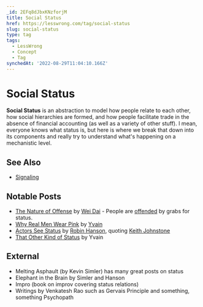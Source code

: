 ```yaml
---
_id: 2EFq8dJbxKNzforjM
title: Social Status
href: https://lesswrong.com/tag/social-status
slug: social-status
type: tag
tags:
  - LessWrong
  - Concept
  - Tag
synchedAt: '2022-08-29T11:04:10.166Z'
---
```

# Social Status

**Social Status** is an abstraction to model how people relate to each other, how social hierarchies are formed, and how people facilitate trade in the absence of financial accounting (as well as a variety of other stuff). I mean, everyone knows what status is, but here is where we break that down into its components and really try to understand what's happening on a mechanistic level.

## See Also

- [Signaling](https://lessestwrong.com/tag/signaling)

## Notable Posts

- [The Nature of Offense](https://lessestwrong.com/lw/13s/the_nature_of_offense/) by [Wei Dai](http://weidai.com/) \- People are [offended](https://lessestwrong.com/tag/offense) by grabs for status.
- [Why Real Men Wear Pink](https://lessestwrong.com/lw/154/why_real_men_wear_pink/) by [Yvain](https://wiki.lesswrong.com/wiki/Yvain)
- [Actors See Status](http://www.overcomingbias.com/2009/08/actors-see-status.html) by [Robin Hanson](https://lessestwrong.com/tag/robin-hanson), quoting [Keith Johnstone](https://en.wikipedia.org/wiki/Keith_Johnstone)
- [That Other Kind of Status](https://lessestwrong.com/lw/1kr/that_other_kind_of_status/) by Yvain

## External

- Melting Asphault (by Kevin Simler) has many great posts on status
- Elephant in the Brain by Simler and Hanson
- Impro (book on improv covering status relations)
- Writings by Venkatesh Rao such as Gervais Principle and something, something Psychopath